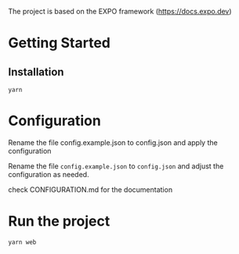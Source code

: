 The project is based on the EXPO framework (https://docs.expo.dev)

# Getting Started

## Installation

`yarn`

# Configuration

Rename the file config.example.json to config.json and apply the configuration

Rename the file `config.example.json` to `config.json` and adjust the configuration as needed.

check CONFIGURATION.md for the documentation

# Run the project

`yarn web`

